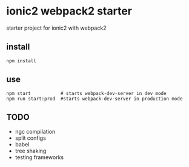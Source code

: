 # ionic2 webpack2 starter
starter project for ionic2 with webpack2

## install

```
npm install
```

## use

```
npm start           # starts webpack-dev-server in dev mode
npm run start:prod  #starts webpack-dev-server in production mode
```

## TODO
* ngc compilation
* split configs
* babel
* tree shaking
* testing frameworks

